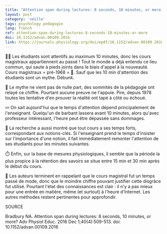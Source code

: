 ```yaml
---
title: "Attention span during lectures: 8 seconds, 10 minutes, or more ?"
layout: post
category: 'veille'
tags: psychology pedagogie
lang: french
ref: attention-span-during-lectures-8-seconds-10-minutes-or-more
doi: 10.1152/advan.00109.2016
link: https://journals.physiology.org/doi/epdf/10.1152/advan.00109.2016
---
```


🧑‍🎓 Les étudiants sont attentifs au maximum 10 minutes, donc les cours magistraux appartiennent au passé ! Tout le monde a déjà entendu ce lieu commun, qui saute à pieds joints dans le biais d'appel à la nouveauté. Cours magistraux = pré-1968 = 💩. Sauf que les 10 min d'attention des étudiants sont un mythe. Débunk.

🎯 Le mythe ne vient pas de nulle part, des sommités de la pédagogie ont relayé ce chiffre. Pourtant aucune preuve ne l'appuie. Pire, depuis 1978 toutes les tentative d'en prouver la réalité ont tapé à côté ou échoué.

💤 On sait aujourd'hui que le temps d'attention dépend principalement de l'enseignant. Quelqu'un de barbant lassera avant 10 minutes, alors qu'avec professeur intéressant, l'heure peut être dépassée sans dommages.

🧨 La recherche a aussi montré que tout cours a ses temps forts, correspondant aux notions-clés. Si l'enseignant prend le temps d'insister sur l'importance d'une notion, il fait immédiatement remonter l'attention de ses étudiants pour les minutes suivantes.

⏱️ Enfin, sur la base de mesures physiologiques, il semble que la période la plus propice à la rétention des savoirs se situe entre 15 min et 30 min après le début du cours.

🚫 Les auteurs terminent en rappelant que le cours magistral fut un temps passé de mode, donc que le moindre chiffre pouvant justifier cette disgrâce fut utilisé. Pourtant l'état des connaissances est clair : il n'y a pas mieux pour une entrée en matière, même (et surtout) à l'heure d'Internet. Les autres méthodes restent pertinentes pour approfondir.

SOURCE

Bradbury NA. Attention span during lectures: 8 seconds, 10 minutes, or more? Adv Physiol Educ. 2016 Dec 1;40(4):509-513. doi: 10.1152/advan.00109.2016